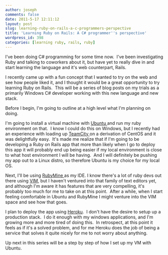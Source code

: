 ```yaml
---
author: joseph
comments: false
date: 2011-5-17 12:11:12
layout: post
slug: learning-ruby-on-rails-a-c-programmers-perspective
title: 'Learning Ruby on Rails: A C# programmer''s perspective'
wordpress_id: 398
categories: [learning ruby, rails, ruby]
---
```


I've been doing C# programming for some time now.  I've been investigating Ruby and talking to coworkers about it, but have yet to really dive in and start learning the language and it's web counterpart, Rails.

<!-- more -->

I recently came up with a fun concept that I wanted to try on the web and see how people liked it, and I thought it would be a great opportunity to try learning Ruby on Rails.  This will be a series of blog posts on my trials as a primarily Windows C# developer working with this new language and new stack.

Before I begin, I'm going to outline at a high level what I'm planning on doing.

I'm going to install a virtual machine with [Ubuntu ](http://www.ubuntu.com/)and run my ruby environment on that.  I know I could do this on Windows, but I recently had an experience with loading up [TeamCity ](http://www.jetbrains.com/teamcity/)on a derivation of CentOS and it was delightfully easy.  It's made me realize that if I'm going to be developing a Ruby on Rails app that more than likely when I go to deploy this app it will probably end up being easier if my local environment is close to what host environment I will be having.  And I will definitely be pushing my app out to a Linux distro, so therefore Ubuntu is my choice for my local OS.

Next, I'll be using [RubyMine ](http://www.jetbrains.com/ruby/)as my IDE. I know there's a lot of ruby devs out there using [VIM](http://en.wikipedia.org/wiki/Vim_%28text_editor%29), but I haven't ventured into that family of text editors yet, and although I'm aware it has features that are very compelling, it's probably too much for me to take on at this point.  After a while, when I start feeling comfortable in Ubuntu and RubyMine I might venture into the VIM space and see how that goes.

I plan to deploy the app using [Heroku](http://www.heroku.com/).  I don't have the desire to setup up a production stack.  I do it enough with my windows applications, and I'm growing more and more tired of doing this.  In retrospect, at this point it feels as if it's a solved problem, and for me Heroku does the job of being a service that solves it quite nicely for me to not worry about anything.

Up next in this series will be a step by step of how I set up my VM with Ubuntu.
